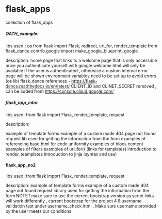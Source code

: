 # flask_apps
collection of flask_apps

##### OATH_example: #####

libs used :
os 
from flask import Flask, redirect, url_for, render_template
from flask_dance.contrib.google import make_google_blueprint, google

description:
home page that links to a welcome page that is only accessible once you authenticate yourself with google 
welcome.html will only be available if the user is authenticated , otherwise a custom internal error page will be shown 
environment variables need to be set up to avoid errors (os lib)
flask_dance references - https://flask-dance.readthedocs.io/en/latest/
CLIENT_ID and CLINET_SECRET removed , can be added from https://console.cloud.google.com/

##### flask_app_intro ####

libs used: 
from flask import Flask, render_template, request

description:

example of template forms 
example of a custom made 404 page not found 
request lib used for getting the information from the form 
examples of referencing base.html for code uniformity 
examples of block content 
examples of filters 
examples of url_for() (links for templates)
introduction to render_teamplates 
introduction to jinja (syntax and use)


#### flask_app_no2 ####

libs used: 
from flask import Flask, render_template, request

description:
example of template forms 
example of a custom made 404 page not found 
request library used for getting the information from the form 
NOTE ! make sure to use the correct bootstrap version as script links will work differently , current bootstrap for the project 4.6
username validation test under username_check.html . Make sure username provided by the user meets our conditions 
